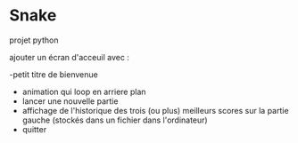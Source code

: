 # Snake
projet python

ajouter un écran d'acceuil avec :

-petit titre de bienvenue
- animation qui loop en arriere plan
- lancer une nouvelle partie
- affichage de l'historique des trois (ou plus) meilleurs scores sur la partie gauche (stockés dans un fichier dans l'ordinateur)
- quitter
